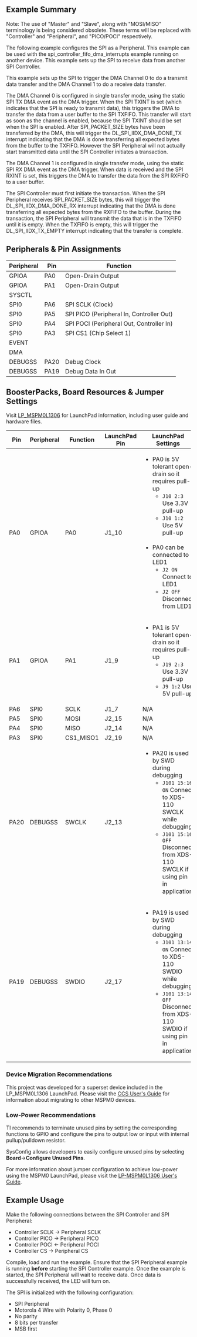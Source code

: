 ## Example Summary

Note: The use of "Master" and "Slave", along with "MOSI/MISO" terminology is being considered obsolete. These terms will be replaced with "Controller" and "Peripheral", and "PICO/POCI" respectively.

The following example configures the SPI as a Peripheral.
This example can be used with the spi_controller_fifo_dma_interrupts example running on another device.
This example sets up the SPI to receive data from another SPI Controller.

This example sets up the SPI to trigger the DMA Channel 0 to do a transmit data transfer and the DMA Channel 1 to do a receive data transfer.

The DMA Channel 0 is configured in single transfer mode, using the static SPI TX DMA event as the DMA trigger.
When the SPI TXINT is set (which indicates that the SPI is ready to transmit data), this triggers the DMA to transfer the data from a user buffer to the SPI TXFIFO. This transfer will start as soon as the channel is enabled, because the SPI TXINT should be set when the SPI is enabled. After SPI_PACKET_SIZE bytes have been transferred by the DMA, this will trigger the DL_SPI_IIDX_DMA_DONE_TX interrupt indicating that the DMA is done transferring all expected bytes from the buffer to the TXFIFO. However the SPI Peripheral will not actually start transmitted data until the SPI Controller initiates a transaction.

The DMA Channel 1 is configured in single transfer mode, using the static SPI RX DMA event as the DMA trigger.
When data is received and the SPI RXINT is set, this triggers the DMA to transfer the data from the SPI RXFIFO to a user buffer.

The SPI Controller must first initiate the transaction. When the SPI Peripheral receives SPI_PACKET_SIZE bytes, this will trigger the DL_SPI_IIDX_DMA_DONE_RX interrupt indicating that the DMA is done transferring all expected bytes from the RXFIFO to the buffer.
During the transaction, the SPI Peripheral will transmit the data that is in the TXFIFO until it is empty. When the TXFIFO is empty, this will trigger the DL_SPI_IIDX_TX_EMPTY interrupt indicating that the transfer is complete.

## Peripherals & Pin Assignments

| Peripheral | Pin | Function |
| --- | --- | --- |
| GPIOA | PA0 | Open-Drain Output |
| GPIOA | PA1 | Open-Drain Output |
| SYSCTL |  |  |
| SPI0 | PA6 | SPI SCLK (Clock) |
| SPI0 | PA5 | SPI PICO (Peripheral In, Controller Out) |
| SPI0 | PA4 | SPI POCI (Peripheral Out, Controller In) |
| SPI0 | PA3 | SPI CS1 (Chip Select 1) |
| EVENT |  |  |
| DMA |  |  |
| DEBUGSS | PA20 | Debug Clock |
| DEBUGSS | PA19 | Debug Data In Out |

## BoosterPacks, Board Resources & Jumper Settings

Visit [LP_MSPM0L1306](https://www.ti.com/tool/LP-MSPM0L1306) for LaunchPad information, including user guide and hardware files.

| Pin | Peripheral | Function | LaunchPad Pin | LaunchPad Settings |
| --- | --- | --- | --- | --- |
| PA0 | GPIOA | PA0 | J1_10 | <ul><li>PA0 is 5V tolerant open-drain so it requires pull-up<br><ul><li>`J10 2:3` Use 3.3V pull-up<br><li>`J10 1:2` Use 5V pull-up</ul><br><li>PA0 can be connected to LED1<br><ul><li>`J2 ON` Connect to LED1<br><li>`J2 OFF` Disconnect from LED1</ul></ul> |
| PA1 | GPIOA | PA1 | J1_9 | <ul><li>PA1 is 5V tolerant open-drain so it requires pull-up<br><ul><li>`J19 2:3` Use 3.3V pull-up<br><li>`J9 1:2` Use 5V pull-up</ul></ul> |
| PA6 | SPI0 | SCLK | J1_7 | N/A |
| PA5 | SPI0 | MOSI | J2_15 | N/A |
| PA4 | SPI0 | MISO | J2_14 | N/A |
| PA3 | SPI0 | CS1_MISO1 | J2_19 | N/A |
| PA20 | DEBUGSS | SWCLK | J2_13 | <ul><li>PA20 is used by SWD during debugging<br><ul><li>`J101 15:16 ON` Connect to XDS-110 SWCLK while debugging<br><li>`J101 15:16 OFF` Disconnect from XDS-110 SWCLK if using pin in application</ul></ul> |
| PA19 | DEBUGSS | SWDIO | J2_17 | <ul><li>PA19 is used by SWD during debugging<br><ul><li>`J101 13:14 ON` Connect to XDS-110 SWDIO while debugging<br><li>`J101 13:14 OFF` Disconnect from XDS-110 SWDIO if using pin in application</ul></ul> |

### Device Migration Recommendations
This project was developed for a superset device included in the LP_MSPM0L1306 LaunchPad. Please
visit the [CCS User's Guide](https://software-dl.ti.com/msp430/esd/MSPM0-SDK/latest/docs/english/tools/ccs_ide_guide/doc_guide/doc_guide-srcs/ccs_ide_guide.html#sysconfig-project-migration)
for information about migrating to other MSPM0 devices.

### Low-Power Recommendations
TI recommends to terminate unused pins by setting the corresponding functions to
GPIO and configure the pins to output low or input with internal
pullup/pulldown resistor.

SysConfig allows developers to easily configure unused pins by selecting **Board**→**Configure Unused Pins**.

For more information about jumper configuration to achieve low-power using the
MSPM0 LaunchPad, please visit the [LP-MSPM0L1306 User's Guide](https://www.ti.com/lit/slau869).

## Example Usage
Make the following connections between the SPI Controller and SPI Peripheral:
- Controller SCLK -> Peripheral SCLK
- Controller PICO -> Peripheral PICO
- Controller POCI <- Peripheral POCI
- Controller CS   -> Peripheral CS

Compile, load and run the example.
Ensure that the SPI Peripheral example is running **before** starting the SPI Controller example.
Once the example is started, the SPI Peripheral will wait to receive data. Once data is successfully received, the LED will turn on.

The SPI is initialized with the following configuration:
- SPI Peripheral
- Motorola 4 Wire with Polarity 0, Phase 0
- No parity
- 8 bits per transfer
- MSB first
